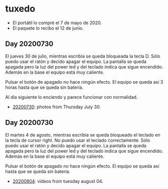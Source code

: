 # tuxedo

* El portátil lo compré el 7 de mayo de 2020.
* El paquete lo recibo el 12 de junio.

## Day 20200730

El jueves 30 de julio, mientras escribía se queda bloqueada la tecla D.
Sólo puedo usar el ratón y decido apagar el equipo. La pantalla se queda apagada pero la luz del power led y del teclado indica que sigue encendido.
Además en la base el equipo está muy caliente.

Pulsar el botón de apagado no hace ningún efecto. El equipo se queda así 3 horas hasta que se queda sin batería.

Al día siguiente lo enciendo y parece funcionar con normalidad.

* [20200730](20200730): photos from Thursday July 30.

## Day 20200730

El martes 4 de agosto, mientras escribía se queda bloqueado el teclado en la tecla de cursor right. No puedo usar el teclado correctamente. Sólo puedo usar el ratón y decido apagar el equipo. La pantalla se queda apagada pero la luz del power led y del teclado indica que sigue encendido.
Además en la base el equipo está muy caliente.

Pulsar el botón de apagado no hace ningún efecto. El equipo se queda así hasta que se queda sin batería.

* [20200804](20200804): videos from tuesday august 04.
